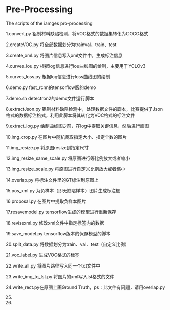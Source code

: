 # Pre-Processing
The scripts of the iamges pro-processing 

1.convert.py
铝制材料缺陷检测，将VOC格式的数据集转化为COCO格式

2.createVOC.py
将全部数据划分为trainval、train、test

3.create_xml.py
将图片信息写入xml文件中，生成标注信息

4.curves_iou.py
根据log信息进行iou曲线图的绘制，主要用于YOLOv3

5.curves_loss.py
根据log信息进行loss曲线图的绘制

6.demo.py
fast_rcnn的tensorflow版的demo

7.demo.sh
detectron2的demo文件运行脚本

8.extractJson.py
铝制材料缺陷检测中，处理数据文件的脚本，比赛提供了Json格式的数据标注格式，利用此脚本将其转化为VOC格式的标注文件

9.extract_log.py
绘制曲线图之前，在log中提取关键信息，然后进行画图

10.img_crop.py
在图片中随机裁取指定大小、指定个数的图片

11.img_resize.py
将原图resize到指定尺寸

12.img_resize_same_scale.py
将原图进行等比例放大或者缩小

13.img_resize_scale.py
将原图进行自定义比例放大或者缩小

14.overlap.py
将标注文件里的GT标注到原图上

15.pos_xml.py
为负样本（即无缺陷样本）图片生成标注框

16.proposal.py
在图片中提取负样本图片

17.resavemodel.py
tensorflow生成的模型进行重新保存

18.revisexml.py
修改xml文件中指定标签内的数据

19.save_model.py
tensorflow版本的保存模型的脚本

20.split_data.py
将数据划分为train、val、test（自定义比例）

21.voc_label.py
生成VOC格式的标签

22.write_all.py
将图片路径写入同一个txt文件中

23.write_img_to_lst.py
将图片的xml写入lst格式的文件

24.write_rect.py在原图上画Ground Truth，ps：此文件有问题，请用overlap.py

25.

26.
